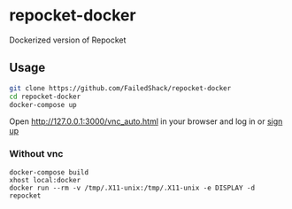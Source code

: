 # repocket-docker

Dockerized version of Repocket

## Usage

```sh
git clone https://github.com/FailedShack/repocket-docker
cd repocket-docker
docker-compose up
```

Open http://127.0.0.1:3000/vnc_auto.html in your browser and log in or [sign up](https://link.repocket.co/S2R8)

### Without vnc

```
docker-compose build
xhost local:docker
docker run --rm -v /tmp/.X11-unix:/tmp/.X11-unix -e DISPLAY -d repocket
```
